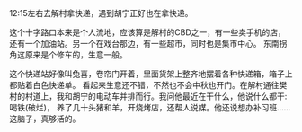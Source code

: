 12:15左右去解村拿快递，遇到胡宁正好也在拿快递。

这个十字路口本来是个人流地，应该算是解村的CBD之一，有一些卖手机的店，还有一个加油站。另一个在戏台那边，有一些超市，同时也是集市中心。
东南拐角这原来是个修车的，生意一般。

这个快递站好像叫兔喜，卷帘门开着，里面货架上整齐地摆着各种快递箱，箱子上都贴着白色快递单。
看起来生意还不错，不然也不会中秋也开门。在解村通往樊村的村道上，我和胡宁的电动车并排而行。我问他最近在干什么，他说什么都干:喝铁(破烂)，
养了几十头猪和羊，开烧烤店，还帮人说媒。他还说想办补习班……
这脑子，真够活的。
